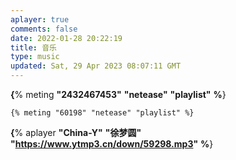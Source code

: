 ```yaml
---
aplayer: true
comments: false
date: 2022-01-28 20:22:19
title: 音乐
type: music
updated: Sat, 29 Apr 2023 08:07:11 GMT
---
```

**{**% meting **"2432467453"** **"netease"** **"playlist"** **%**}

```
{% meting "60198" "netease" "playlist" %}
```

**{**% aplayer **"China-Y"** **"徐梦圆"** **"https://www.ytmp3.cn/down/59298.mp3"** **%**}
